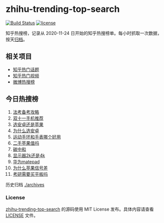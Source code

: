 # zhihu-trending-top-search

[![Build Status](https://github.com/justjavac/zhihu-trending-top-search/workflows/ci/badge.svg?branch=main)](https://github.com/justjavac/zhihu-trending-top-search/actions)
[![license](https://img.shields.io/github/license/justjavac/zhihu-trending-top-search)](https://github.com/justjavac/zhihu-trending-top-search/blob/main/LICENSE)

知乎热搜榜，记录从 2020-11-24 日开始的知乎热搜榜单。每小时抓取一次数据，按天[归档](./archives)。

## 相关项目

- [知乎热门话题](https://github.com/justjavac/zhihu-trending-hot-questions)
- [知乎热门视频](https://github.com/justjavac/zhihu-trending-hot-video)
- [微博热搜榜](https://github.com/justjavac/weibo-trending-hot-search)

## 今日热搜榜

<!-- BEGIN -->
<!-- 最后更新时间 Mon Oct 16 2023 16:10:25 GMT+0800 (China Standard Time) -->

1. [法考备考攻略](https://www.zhihu.com/search?q=%E6%B3%95%E8%80%83%E5%A4%87%E8%80%83%E6%94%BB%E7%95%A5)
1. [双十一手机推荐](https://www.zhihu.com/search?q=%E5%8F%8C%E5%8D%81%E4%B8%80%E6%89%8B%E6%9C%BA%E6%8E%A8%E8%8D%90)
1. [选安卓还是苹果](https://www.zhihu.com/search?q=%E9%80%89%E5%AE%89%E5%8D%93%E8%BF%98%E6%98%AF%E8%8B%B9%E6%9E%9C)
1. [为什么选安卓](https://www.zhihu.com/search?q=%E4%B8%BA%E4%BB%80%E4%B9%88%E9%80%89%E5%AE%89%E5%8D%93)
1. [运动手环和手表哪个好用](https://www.zhihu.com/search?q=%E8%BF%90%E5%8A%A8%E6%89%8B%E7%8E%AF%E5%92%8C%E6%89%8B%E8%A1%A8%E5%93%AA%E4%B8%AA%E5%A5%BD%E7%94%A8)
1. [二手苹果值吗](https://www.zhihu.com/search?q=%E4%BA%8C%E6%89%8B%E8%8B%B9%E6%9E%9C%E5%80%BC%E5%90%97)
1. [碳中和](https://www.zhihu.com/search?q=%E7%A2%B3%E4%B8%AD%E5%92%8C)
1. [显示器2k还是4k](https://www.zhihu.com/search?q=%E6%98%BE%E7%A4%BA%E5%99%A82k%E8%BF%98%E6%98%AF4k)
1. [华为matepad](https://www.zhihu.com/search?q=%E5%8D%8E%E4%B8%BAmatepad)
1. [为什么苹果信号差](https://www.zhihu.com/search?q=%E4%B8%BA%E4%BB%80%E4%B9%88%E8%8B%B9%E6%9E%9C%E4%BF%A1%E5%8F%B7%E5%B7%AE)
1. [考研需要买平板吗](https://www.zhihu.com/search?q=%E8%80%83%E7%A0%94%E9%9C%80%E8%A6%81%E4%B9%B0%E5%B9%B3%E6%9D%BF%E5%90%97)

<!-- END -->

历史归档 [./archives](./archives)

### License

[zhihu-trending-top-search](https://github.com/justjavac/zhihu-trending-top-search) 的源码使用 MIT License
发布。具体内容请查看 [LICENSE](./LICENSE) 文件。
